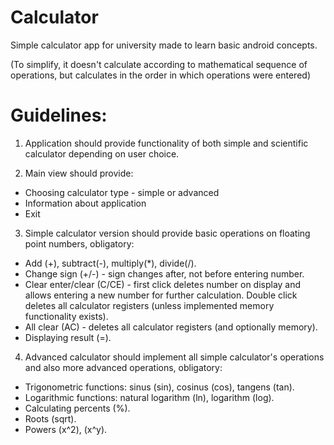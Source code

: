# Calculator
Simple calculator app for university made to learn basic android concepts.

(To simplify, it doesn't calculate according to mathematical sequence of operations, but calculates in the order in which operations were entered)

# Guidelines: 
1) Application should provide functionality of both simple and scientific calculator depending on user choice.

2) Main view should provide:
* Choosing calculator type - simple or advanced
* Information about application
* Exit

3) Simple calculator version should provide basic operations on floating point numbers, obligatory:
* Add (+), subtract(-), multiply(*), divide(/).
* Change sign (+/-) - sign changes after, not before entering number.
* Clear   enter/clear   (C/CE)   -   first click deletes number on display and allows entering a new number for further calculation. Double click deletes all calculator registers (unless implemented memory functionality exists).
* All  clear  (AC)  -  deletes all calculator registers  (and optionally memory).
* Displaying result (=).

4) Advanced calculator should implement all simple calculator's operations and also more advanced operations, obligatory:
* Trigonometric functions: sinus (sin), cosinus (cos), tangens (tan).
* Logarithmic functions: natural logarithm (ln), logarithm (log).
* Calculating percents (%).
* Roots (sqrt).
* Powers (x^2), (x^y).

